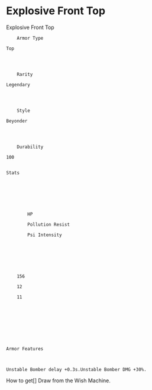 # Explosive Front Top

Explosive Front Top


	
		
		
	
	



	
		Armor Type
	
	Top



	
		Rarity
	
	Legendary



	
		Style
	
	Beyonder



	
		Durability
	
	100


	Stats

	
	
	
	
		
		
			HP
		
			Pollution Resist
		
			Psi Intensity
		
		
	
	
	
	
	
		156
	
		12
	
		11
	
	
	






	Armor Features


	
	Unstable Bomber delay +0.3s.Unstable Bomber DMG +30%.







How to get[]
Draw from the Wish Machine.
